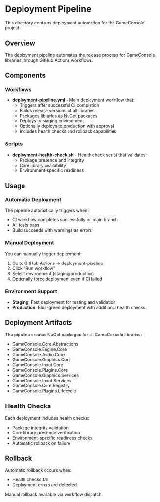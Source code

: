 # Deployment Pipeline

This directory contains deployment automation for the GameConsole project.

## Overview

The deployment pipeline automates the release process for GameConsole libraries through GitHub Actions workflows.

## Components

### Workflows

- **deployment-pipeline.yml** - Main deployment workflow that:
  - Triggers after successful CI completion
  - Builds release versions of all libraries
  - Packages libraries as NuGet packages
  - Deploys to staging environment
  - Optionally deploys to production with approval
  - Includes health checks and rollback capabilities

### Scripts

- **deployment-health-check.sh** - Health check script that validates:
  - Package presence and integrity
  - Core library availability
  - Environment-specific readiness

## Usage

### Automatic Deployment

The pipeline automatically triggers when:
- CI workflow completes successfully on main branch
- All tests pass
- Build succeeds with warnings as errors

### Manual Deployment

You can manually trigger deployment:

1. Go to GitHub Actions → deployment-pipeline
2. Click "Run workflow"
3. Select environment (staging/production)
4. Optionally force deployment even if CI failed

### Environment Support

- **Staging**: Fast deployment for testing and validation
- **Production**: Blue-green deployment with additional health checks

## Deployment Artifacts

The pipeline creates NuGet packages for all GameConsole libraries:
- GameConsole.Core.Abstractions
- GameConsole.Engine.Core
- GameConsole.Audio.Core
- GameConsole.Graphics.Core
- GameConsole.Input.Core
- GameConsole.Plugins.Core
- GameConsole.Graphics.Services
- GameConsole.Input.Services
- GameConsole.Core.Registry
- GameConsole.Plugins.Lifecycle

## Health Checks

Each deployment includes health checks:
- Package integrity validation
- Core library presence verification
- Environment-specific readiness checks
- Automatic rollback on failure

## Rollback

Automatic rollback occurs when:
- Health checks fail
- Deployment errors are detected

Manual rollback available via workflow dispatch.